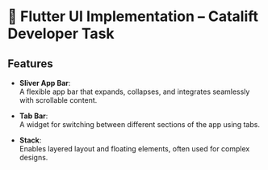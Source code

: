 # 📱 Flutter UI Implementation – Catalift Developer Task

## Features

- **Sliver App Bar**:  
  A flexible app bar that expands, collapses, and integrates seamlessly with scrollable content.

- **Tab Bar**:  
  A widget for switching between different sections of the app using tabs.

- **Stack**:  
  Enables layered layout and floating elements, often used for complex designs.
